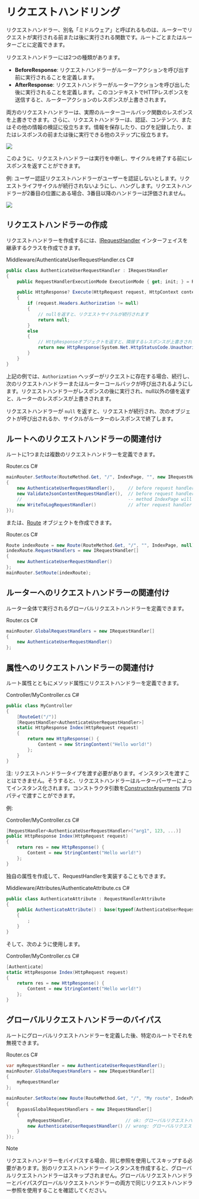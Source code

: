 # リクエストハンドリング

リクエストハンドラー、別名「ミドルウェア」と呼ばれるものは、ルーターでリクエストが実行される前または後に実行される関数です。ルートごとまたはルーターごとに定義できます。

リクエストハンドラーには2つの種類があります。

- **BeforeResponse**: リクエストハンドラーがルーターアクションを呼び出す前に実行されることを定義します。
- **AfterResponse**: リクエストハンドラーがルーターアクションを呼び出した後に実行されることを定義します。このコンテキストでHTTPレスポンスを送信すると、ルーターアクションのレスポンスが上書きされます。

両方のリクエストハンドラーは、実際のルーターコールバック関数のレスポンスを上書きできます。さらに、リクエストハンドラーは、認証、コンテンツ、またはその他の情報の検証に役立ちます。情報を保存したり、ログを記録したり、またはレスポンスの前または後に実行できる他のステップに役立ちます。

![](/assets/img/requesthandlers1.png)

このように、リクエストハンドラーは実行を中断し、サイクルを終了する前にレスポンスを返すことができます。

例: ユーザー認証リクエストハンドラーがユーザーを認証しないとします。リクエストライフサイクルが続行されないようにし、ハングします。リクエストハンドラーが2番目の位置にある場合、3番目以降のハンドラーは評価されません。

![](/assets/img/requesthandlers2.png)

## リクエストハンドラーの作成

リクエストハンドラーを作成するには、[IRequestHandler](/api/Sisk.Core.Routing.IRequestHandler) インターフェイスを継承するクラスを作成できます。

<div class="script-header">
    <span>
        Middleware/AuthenticateUserRequestHandler.cs
    </span>
    <span>
        C#
    </span>
</div>

```cs
public class AuthenticateUserRequestHandler : IRequestHandler
{
    public RequestHandlerExecutionMode ExecutionMode { get; init; } = RequestHandlerExecutionMode.BeforeResponse;

    public HttpResponse? Execute(HttpRequest request, HttpContext context)
    {
        if (request.Headers.Authorization != null)
        {
            // nullを返すと、リクエストサイクルが続行されます
            return null;
        }
        else
        {
            // HttpResponseオブジェクトを返すと、隣接するレスポンスが上書きされます
            return new HttpResponse(System.Net.HttpStatusCode.Unauthorized);
        }
    }
}
```

上記の例では、`Authorization` ヘッダーがリクエストに存在する場合、続行し、次のリクエストハンドラーまたはルーターコールバックが呼び出されるようにします。リクエストハンドラーがレスポンスの後に実行され、null以外の値を返すと、ルーターのレスポンスが上書きされます。

リクエストハンドラーが `null` を返すと、リクエストが続行され、次のオブジェクトが呼び出されるか、サイクルがルーターのレスポンスで終了します。

## ルートへのリクエストハンドラーの関連付け

ルートに1つまたは複数のリクエストハンドラーを定義できます。

<div class="script-header">
    <span>
        Router.cs
    </span>
    <span>
        C#
    </span>
</div>

```cs
mainRouter.SetRoute(RouteMethod.Get, "/", IndexPage, "", new IRequestHandler[]
{
    new AuthenticateUserRequestHandler(),     // before request handler
    new ValidateJsonContentRequestHandler(),  // before request handler
    //                                        -- method IndexPage will be executed here
    new WriteToLogRequestHandler()            // after request handler
});
```

または、[Route](/api/Sisk.Core.Routing.Route) オブジェクトを作成できます。

<div class="script-header">
    <span>
        Router.cs
    </span>
    <span>
        C#
    </span>
</div>

```cs
Route indexRoute = new Route(RouteMethod.Get, "/", "", IndexPage, null);
indexRoute.RequestHandlers = new IRequestHandler[]
{
    new AuthenticateUserRequestHandler()
};
mainRouter.SetRoute(indexRoute);
```

## ルーターへのリクエストハンドラーの関連付け

ルーター全体で実行されるグローバルリクエストハンドラーを定義できます。

<div class="script-header">
    <span>
        Router.cs
    </span>
    <span>
        C#
    </span>
</div>

```cs
mainRouter.GlobalRequestHandlers = new IRequestHandler[]
{
    new AuthenticateUserRequestHandler()
};
```

## 属性へのリクエストハンドラーの関連付け

ルート属性とともにメソッド属性にリクエストハンドラーを定義できます。

<div class="script-header">
    <span>
        Controller/MyController.cs
    </span>
    <span>
        C#
    </span>
</div>

```cs
public class MyController
{
    [RouteGet("/")]
    [RequestHandler<AuthenticateUserRequestHandler>]
    static HttpResponse Index(HttpRequest request)
    {
        return new HttpResponse() {
            Content = new StringContent("Hello world!")
        };
    }
}
```

注: リクエストハンドラータイプを渡す必要があります。インスタンスを渡すことはできません。そうすると、リクエストハンドラーはルーターパーサーによってインスタンス化されます。コンストラクタ引数を[ConstructorArguments](/api/Sisk.Core.Routing.RequestHandlerAttribute.ConstructorArguments) プロパティで渡すことができます。

例:

<div class="script-header">
    <span>
        Controller/MyController.cs
    </span>
    <span>
        C#
    </span>
</div>

```cs
[RequestHandler<AuthenticateUserRequestHandler>("arg1", 123, ...)]
public HttpResponse Index(HttpRequest request)
{
    return res = new HttpResponse() {
        Content = new StringContent("Hello world!")
    };
}
```

独自の属性を作成して、RequestHandlerを実装することもできます。

<div class="script-header">
    <span>
        Middleware/Attributes/AuthenticateAttribute.cs
    </span>
    <span>
        C#
    </span>
</div>

```cs
public class AuthenticateAttribute : RequestHandlerAttribute
{
    public AuthenticateAttribute() : base(typeof(AuthenticateUserRequestHandler), ConstructorArguments = new object?[] { "arg1", 123, ... })
    {
        ;
    }
}
```

そして、次のように使用します。

<div class="script-header">
    <span>
        Controller/MyController.cs
    </span>
    <span>
        C#
    </span>
</div>

```cs
[Authenticate]
static HttpResponse Index(HttpRequest request)
{
    return res = new HttpResponse() {
        Content = new StringContent("Hello world!")
    };
}
```

## グローバルリクエストハンドラーのバイパス

ルートにグローバルリクエストハンドラーを定義した後、特定のルートでそれを無視できます。

<div class="script-header">
    <span>
        Router.cs
    </span>
    <span>
        C#
    </span>
</div>

```cs
var myRequestHandler = new AuthenticateUserRequestHandler();
mainRouter.GlobalRequestHandlers = new IRequestHandler[]
{
    myRequestHandler
};

mainRouter.SetRoute(new Route(RouteMethod.Get, "/", "My route", IndexPage, null)
{
    BypassGlobalRequestHandlers = new IRequestHandler[]
    {
        myRequestHandler,                    // ok: グローバルリクエストハンドラーと同じインスタンス
        new AuthenticateUserRequestHandler() // wrong: グローバルリクエストハンドラーはスキップされません
    }
});
```

> [!NOTE]
> リクエストハンドラーをバイパスする場合、同じ参照を使用してスキップする必要があります。別のリクエストハンドラーインスタンスを作成すると、グローバルリクエストハンドラーはスキップされません。グローバルリクエストハンドラーとバイパスグローバルリクエストハンドラーの両方で同じリクエストハンドラー参照を使用することを確認してください。